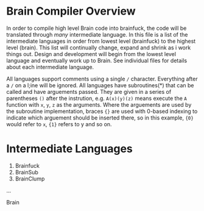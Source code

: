 # Brain Compiler Overview

In order to compile high level Brain code into brainfuck, the code will be translated through *many* intermediate language. In this file is a list of the intermediate languages in order from lowest level (brainfuck) to the highest level (brain). This list will continually change, expand and shrink as i work things out. Design and development will begin from the lowest level language and eventually work up to Brain.
See individual files for details about each intermediate language.

All languages support comments using a single `/` character. Everything after a `/` on a l;ine will be ignored.
All languages have subroutines(*) that can be called and have arguements passed. They are given in a series of parentheses `()` after the instrution, e.g. `A(x)(y)(z)` means execute the `A` function with `x`, `y`, `z` as the arguments. Where the arguements are used by the subroutine implementation, braces `{}` are used with 0-based indexing to indicate which arguement should be inserted there, so in this example, `{0}` would refer to `x`, `{1}` refers to y and so on.

# Intermediate Languages

1. Brainfuck
2. BrainSub
3. BrainClump

...

Brain